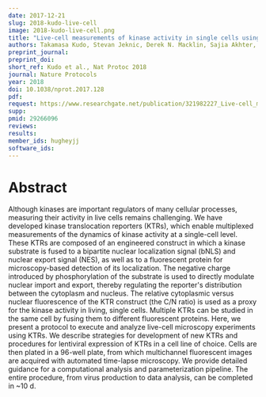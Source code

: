 ```yaml
---
date: 2017-12-21
slug: 2018-kudo-live-cell
image: 2018-kudo-live-cell.png
title: "Live-cell measurements of kinase activity in single cells using translocation reporters"
authors: Takamasa Kudo, Stevan Jeknic, Derek N. Macklin, Sajia Akhter, Jacob J. Hughey, Sergi Regot, and Markus W. Covert
preprint_journal: 
preprint_doi: 
short_ref: Kudo et al., Nat Protoc 2018
journal: Nature Protocols
year: 2018
doi: 10.1038/nprot.2017.128
pdf: 
request: https://www.researchgate.net/publication/321982227_Live-cell_measurements_of_kinase_activity_in_single_cells_using_translocation_reporters
supp: 
pmid: 29266096
reviews: 
results: 
member_ids: hugheyjj
software_ids: 
---
```


# Abstract

Although kinases are important regulators of many cellular processes, measuring their activity in live cells remains challenging. We have developed kinase translocation reporters (KTRs), which enable multiplexed measurements of the dynamics of kinase activity at a single-cell level. These KTRs are composed of an engineered construct in which a kinase substrate is fused to a bipartite nuclear localization signal (bNLS) and nuclear export signal (NES), as well as to a fluorescent protein for microscopy-based detection of its localization. The negative charge introduced by phosphorylation of the substrate is used to directly modulate nuclear import and export, thereby regulating the reporter's distribution between the cytoplasm and nucleus. The relative cytoplasmic versus nuclear fluorescence of the KTR construct (the C/N ratio) is used as a proxy for the kinase activity in living, single cells. Multiple KTRs can be studied in the same cell by fusing them to different fluorescent proteins. Here, we present a protocol to execute and analyze live-cell microscopy experiments using KTRs. We describe strategies for development of new KTRs and procedures for lentiviral expression of KTRs in a cell line of choice. Cells are then plated in a 96-well plate, from which multichannel fluorescent images are acquired with automated time-lapse microscopy. We provide detailed guidance for a computational analysis and parameterization pipeline. The entire procedure, from virus production to data analysis, can be completed in ~10 d.
